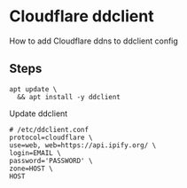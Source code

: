 # Cloudflare ddclient

How to add Cloudflare ddns to ddclient config

## Steps

```
apt update \
  && apt install -y ddclient
```

Update ddclient
```
# /etc/ddclient.conf
protocol=cloudflare \
use=web, web=https://api.ipify.org/ \
login=EMAIL \
password='PASSWORD' \
zone=HOST \
HOST
```

